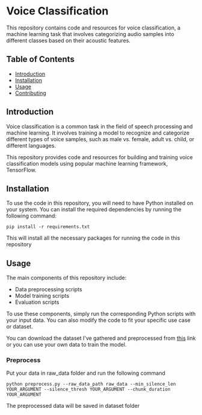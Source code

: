 # Voice Classification  
This repository contains code and resources for voice classification, a machine learning task that involves categorizing audio samples into different classes based on their acoustic features.  
  
## Table of Contents
- [Introduction](#introduction)
- [Installation](#installation)
- [Usage](#usage)
- [Contributing](#contributing)


## Introduction
Voice classification is a common task in the field of speech processing and machine learning. It involves training a model to recognize and categorize different types of voice samples, such as male vs. female, adult vs. child, or different languages.

This repository provides code and resources for building and training voice classification models using popular machine learning framework, TensorFlow.  

## Installation
To use the code in this repository, you will need to have Python installed on your system. You can install the required dependencies by running the following command:  
```
pip install -r requirements.txt
```  
This will install all the necessary packages for running the code in this repository  

## Usage
The main components of this repository include:
- Data preprocessing scripts
- Model training scripts
- Evaluation scripts

To use these components, simply run the corresponding Python scripts with your input data. You can also modify the code to fit your specific use case or dataset.

You can download the dataset I've gathered and preprocessed from [this](https://drive.google.com/drive/folders/1nbrJos4slMo8-EQMZHru00bu2JPL-gs5?usp=sharing) link or you can use your own data to train the model. 
### Preprocess  
Put your data in raw_data folder and  run the following command 

```
python preprocess.py --raw_data_path raw_data --min_silence_len YOUR_ARGUMENT --silence_thresh YOUR_ARGUMENT --chunk_duration YOUR_ARGUMENT   
```  
The preprocessed data will be saved in dataset folder

